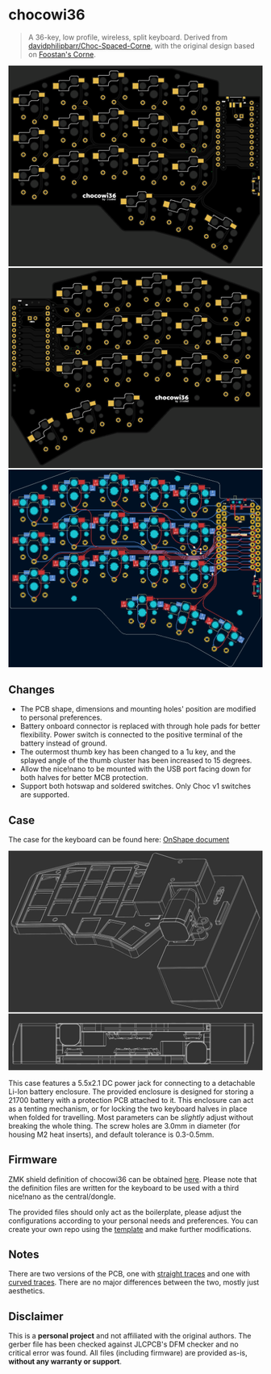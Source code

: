 # chocowi36

> A 36-key, low profile, wireless, split keyboard. Derived from [davidphilipbarr/Choc-Spaced-Corne](https://github.com/davidphilipbarr/Choc-Spaced-Corne), with the original design based on [Foostan's Corne](https://github.com/foostan/crkbd).

![chocowi36 PCB Top - JLCPCB render](img/pcb_fab_top.png)
![chocowi36 PCB Bottom - JLCPCB render](img/pcb_fab_bot.png)
![chocowi36 PCB - KiCad render](img/pcb_kicad.png)

## Changes

-   The PCB shape, dimensions and mounting holes' position are modified to personal preferences.
-   Battery onboard connector is replaced with through hole pads for better flexibility. Power switch is connected to the positive terminal of the battery instead of ground.
-   The outermost thumb key has been changed to a 1u key, and the splayed angle of the thumb cluster has been increased to 15 degrees.
-   Allow the nice!nano to be mounted with the USB port facing down for both halves for better MCB protection.
-   Support both hotswap and soldered switches. Only Choc v1 switches are supported.

## Case

The case for the keyboard can be found here: [OnShape document](https://cad.onshape.com/documents/46b39ce86a53def7590272f1/w/488db377576b09efc6e15f6f/e/8a81a5fcc0753b2088ec2435)

![chocowi36 case](img/case_half.png)
![chocowi36 case folded](img/case_folded.png)

This case features a 5.5x2.1 DC power jack for connecting to a detachable Li-Ion battery enclosure. The provided enclosure is designed for storing a 21700 battery with a protection PCB attached to it. This enclosure can act as a tenting mechanism, or for locking the two keyboard halves in place when folded for travelling. Most parameters can be _slightly_ adjust without breaking the whole thing. The screw holes are 3.0mm in diameter (for housing M2 heat inserts), and default tolerance is 0.3-0.5mm.

## Firmware

ZMK shield definition of chocowi36 can be obtained [here](https://github.com/itsdmd/zmk-dongle/tree/N!N_v2/config/boards/shields/chocowi36). Please note that the definition files are written for the keyboard to be used with a third nice!nano as the central/dongle.

The provided files should only act as the boilerplate, please adjust the configurations according to your personal needs and preferences. You can create your own repo using the [template](https://github.com/itsdmd/zmk-dongle) and make further modifications.

## Notes

There are two versions of the PCB, one with [straight traces](./pcb/gerber/straight/straight.zip) and one with [curved traces](./pcb/gerber/rounded/rounded.zip). There are no major differences between the two, mostly just aesthetics.

## Disclaimer

This is a **personal project** and not affiliated with the original authors. The gerber file has been checked against JLCPCB's DFM checker and no critical error was found. All files (including firmware) are provided as-is, **without any warranty or support**.
